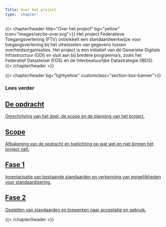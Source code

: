 ```yaml
---
Title: Over het project
type: 'chapter'
---
```


{{< chapter/header title="Over het project" bg="yellow" icon="images/sectie-over.svg">}}
Het project Federatieve Toegangsverlening (FTV) ontwikkelt een standaardwerkwijze voor toegangsverlening bij het uitwisselen van gegevens tussen overheidsorganisaties. Het project is een initiatief van de Generieke Digitale Infrastructuur (GDI) en sluit aan bij bredere programma’s, zoals het Federatief Datastelsel (FDS) en de Interbestuurlijke Datastrategie (IBDS).
{{< /chapter/header >}}

{{< chapter/header bg="lightyellow" customclass="section-box-banner">}}

### Lees verder

<div class="section-home-wrapper">
    <div class="section-home-box">
        <a href="opdracht">
            <h2 class="nl-heading nl-heading--level-4 rhc-heading">
                De opdracht
            </h2>
            <p>
               Omschrijving van het doel, de scope en de planning van het project.
            </p>
        </a>
    </div>
    <div class="section-home-box">
        <a href="scope">
            <h2 class="nl-heading nl-heading--level-4 rhc-heading">
                Scope
            </h2>
            <p class="utrecht-paragraph">
                Afbakening van de opdracht en toelichting op wat wel en niet binnen het project valt.
            </p>
        </a>
    </div>
    <div class="section-home-box">
        <a href="fase1">
            <h2 class="nl-heading nl-heading--level-4 rhc-heading">
                Fase 1
            </h2>
            <p class="utrecht-paragraph">
                Inventarisatie van bestaande standaarden en verkenning van mogelijkheden voor standaardisering.
            </p>
        </a>
    </div>
    <div class="section-home-box">
        <a href="fase2">
            <h2 class="nl-heading nl-heading--level-4 rhc-heading">
                Fase 2
            </h2>
            <p class="utrecht-paragraph">
                Opstellen van standaarden en toewerken naar acceptatie en gebruik.
            </p>
        </a>
    </div>
</div>
{{< /chapter/header >}}
